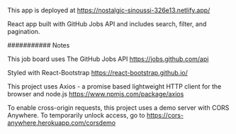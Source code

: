 This app is deployed at https://nostalgic-sinoussi-326e13.netlify.app/

React app built with GitHub Jobs API and includes search, filter, and pagination.

########### Notes

This job board uses The GitHub Jobs API https://jobs.github.com/api 

Styled with React-Bootstrap https://react-bootstrap.github.io/

This project uses Axios - a promise based lightweight HTTP client for the browser and node.js https://www.npmjs.com/package/axios

To enable cross-origin requests, this project uses a demo server with CORS Anywhere. To temporarily unlock access, go to https://cors-anywhere.herokuapp.com/corsdemo
